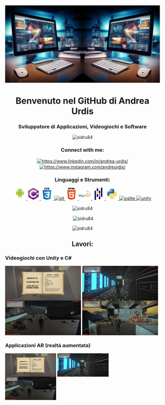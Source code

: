 ![logo](https://github.com/Sidru84/Sidru84/blob/main/immaginepostaz.png)
<h1 align="center">Benvenuto nel GitHub di Andrea Urdis</h1>
<h3 align="center">Sviluppatore di Applicazioni, Videogiochi e Software</h3>

<p align="center"> <img src="https://komarev.com/ghpvc/?username=sidru84&label=Profile%20views&color=0e75b6&style=flat" alt="sidru84" /> </p>
<h3 align="center">Connect with me:</h3>
<p align="center">
<a href="https://linkedin.com/in/andrea-urdis/" target="blank"><img align="center" src="https://raw.githubusercontent.com/rahuldkjain/github-profile-readme-generator/master/src/images/icons/Social/linked-in-alt.svg" alt="https://www.linkedin.com/in/andrea-urdis/" height="30" width="40" /></a>
<a href="https://instagram.com/andreurdis/" target="blank"><img align="center" src="https://raw.githubusercontent.com/rahuldkjain/github-profile-readme-generator/master/src/images/icons/Social/instagram.svg" alt="https://www.instagram.com/andreurdis/" height="30" width="40" /></a>
</p>

<h3 align="center">Linguaggi e Strumenti:</h3>
<p align="center"> <a href="https://developer.android.com" target="_blank" rel="noreferrer"> <img src="https://raw.githubusercontent.com/devicons/devicon/master/icons/android/android-original-wordmark.svg" alt="android" width="40" height="40"/> </a> <a href="https://www.w3schools.com/cs/" target="_blank" rel="noreferrer"> <img src="https://raw.githubusercontent.com/devicons/devicon/master/icons/csharp/csharp-original.svg" alt="csharp" width="40" height="40"/> </a> <a href="https://www.w3schools.com/css/" target="_blank" rel="noreferrer"> <img src="https://raw.githubusercontent.com/devicons/devicon/master/icons/css3/css3-original-wordmark.svg" alt="css3" width="40" height="40"/> </a> <a href="https://git-scm.com/" target="_blank" rel="noreferrer"> <img src="https://www.vectorlogo.zone/logos/git-scm/git-scm-icon.svg" alt="git" width="40" height="40"/> </a> <a href="https://www.w3.org/html/" target="_blank" rel="noreferrer"> <img src="https://raw.githubusercontent.com/devicons/devicon/master/icons/html5/html5-original-wordmark.svg" alt="html5" width="40" height="40"/> </a> <a href="https://www.mysql.com/" target="_blank" rel="noreferrer"> <img src="https://raw.githubusercontent.com/devicons/devicon/master/icons/mysql/mysql-original-wordmark.svg" alt="mysql" width="40" height="40"/> </a> <a href="https://pandas.pydata.org/" target="_blank" rel="noreferrer"> <img src="https://raw.githubusercontent.com/devicons/devicon/2ae2a900d2f041da66e950e4d48052658d850630/icons/pandas/pandas-original.svg" alt="pandas" width="40" height="40"/> </a> <a href="https://www.python.org" target="_blank" rel="noreferrer"> <img src="https://raw.githubusercontent.com/devicons/devicon/master/icons/python/python-original.svg" alt="python" width="40" height="40"/> </a> <a href="https://www.sqlite.org/" target="_blank" rel="noreferrer"> <img src="https://www.vectorlogo.zone/logos/sqlite/sqlite-icon.svg" alt="sqlite" width="40" height="40"/> </a> <a href="https://unity.com/" target="_blank" rel="noreferrer"> <img src="https://www.vectorlogo.zone/logos/unity3d/unity3d-icon.svg" alt="unity" width="40" height="40"/> </a> </p>


<p align="center"><img align="center" src="https://github-readme-stats.vercel.app/api/top-langs?username=sidru84&show_icons=true&locale=en&layout=compact" alt="sidru84" /></p>

<p align="center">&nbsp;<img align="center" src="https://github-readme-stats.vercel.app/api?username=sidru84&show_icons=true&locale=en" alt="sidru84" /></p>

<p align="center"><img align="center" src="https://github-readme-streak-stats.herokuapp.com/?user=sidru84&" alt="sidru84" /></p>

<h2 align="center">Lavori:</h2>
<h3 align="left">Videogiochi con Unity e C#</h3>

<p> 
  <img src="https://github.com/Sidru84/Sidru84/blob/main/Gioco1.png" alt="foto Gioco1" align="center" width="49%em"/> 
  <img src="https://github.com/Sidru84/Sidru84/blob/main/Gioco2-600x275.png" alt="foto Gioco2" align="center" width="49%em"/>
  <img src="https://github.com/Sidru84/Sidru84/blob/main/Gioco3.png" alt="foto Gioco3" align="center" width="49%em"/>
  <img src="https://github.com/Sidru84/Sidru84/blob/main/Gioco4.png" alt="foto Gioco4" align="center" width="49%em"/>
</p>

<h3 align="left">Applicazioni AR (realtà aumentata)</h3>

<p> 
  <img src="https://github.com/Sidru84/Sidru84/blob/main/Gioco1.png" alt="foto Gioco1" align="center" width="33%em"/> 
  <img src="https://github.com/Sidru84/Sidru84/blob/main/Gioco2-600x275.png" alt="foto Gioco2" align="center" width="33%em"/>
  <img src="https://github.com/Sidru84/Sidru84/blob/main/Gioco3.png" alt="foto Gioco3" align="center" width="33%em"/>
</p>
